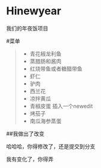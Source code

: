 # Hinewyear
我们的年夜饭项目

#菜单
> * 青花椒龙利鱼
> * 蒸腊肠和酱肉
> * 红烧带鱼或者糖醋带鱼
> * 虾仁
> * 驴肉
> * 西兰花
> * 凉拌黄瓜
> * 青椒皮蛋
插入一个newedit
> * 烤茄子
> * 南瓜海参蒸蛋


##我做出了改变




哈哈哈，你得修改了，还是提交到分支


我有变化了，你得弄


